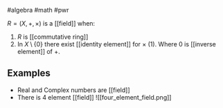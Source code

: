 #algebra #math #pwr 

$R = (X, +, \times)$ is a [[field]] when:
1. $R$ is [[commutative ring]]
2. In $X \setminus \{0\}$ there exist [[identity element]] for $\times$ (1). Where 0 is [[inverse element]] of $+$.

## Examples
- Real and Complex numbers are [[field]]
- There is 4 element [[field]]
  ![[four_element_field.png]]
  